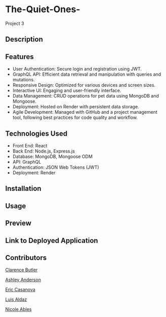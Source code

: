 # The-Quiet-Ones-
Project 3

## Description

## Features

- User Authentication: Secure login and registration using JWT.
- GraphQL API: Efficient data retrieval and manipulation with queries and mutations.
- Responsive Design: Optimized for various devices and screen sizes.
- Interactive UI: Engaging and user-friendly interface.
- Data Management: CRUD operations for pet data using MongoDB and Mongoose.
- Deployment: Hosted on Render with persistent data storage.
- Agile Development: Managed with GitHub and a project management tool, following best practices for code quality and workflow.

## Technologies Used

- Front End: React
- Back End: Node.js, Express.js
- Database: MongoDB, Mongoose ODM
- API: GraphQL
- Authentication: JSON Web Tokens (JWT)
- Deployment: Render

## Installation

## Usage

## Preview


## Link to Deployed Application


## Contributors

[Clarence Butler](https://github.com/cbbutler01)

[Ashley Anderson](https://github.com/Ash53rd)

[Eric Casanova](https://github.com/SailorVirgo)

[Luis Aldaz](https://github.com/ricanlonghorn23)

[Nicole Ables](https://github.com/nicoleables)

